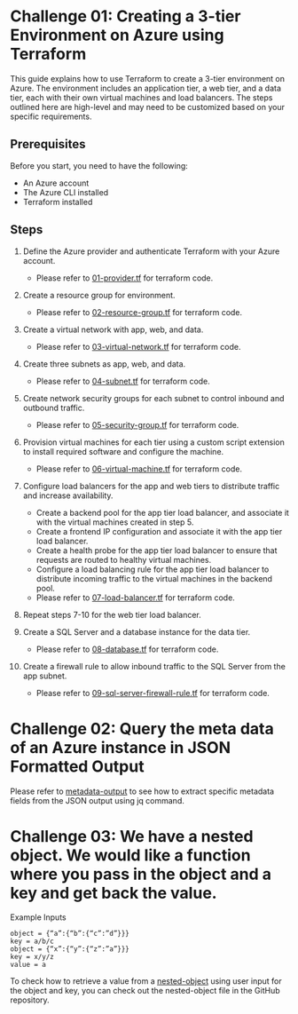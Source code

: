 # Challenge 01: Creating a 3-tier Environment on Azure using Terraform
This guide explains how to use Terraform to create a 3-tier environment on Azure. The environment includes an application tier, a web tier, and a data tier, each with their own virtual machines and load balancers. The steps outlined here are high-level and may need to be customized based on your specific requirements.

## Prerequisites

Before you start, you need to have the following:

* An Azure account
* The Azure CLI installed
* Terraform installed

## Steps

1. Define the Azure provider and authenticate Terraform with your Azure account.
    * Please refer to [01-provider.tf](https://github.com/maltif/KPMG-Challenges/blob/main/Challenge-01/terraform/01-provider.tf) for terraform code.
2. Create a resource group for environment.
    * Please refer to [02-resource-group.tf](https://github.com/maltif/KPMG-Challenges/blob/main/Challenge-01/terraform/02-resource-group.tf) for terraform code.
3. Create a virtual network with app, web, and data.
    * Please refer to [03-virtual-network.tf](https://github.com/maltif/KPMG-Challenges/blob/main/Challenge-01/terraform/03-virtual-network.tf) for terraform code.    
4. Create three subnets as app, web, and data.
    * Please refer to [04-subnet.tf](https://github.com/maltif/KPMG-Challenges/blob/main/Challenge-01/terraform/04-subnet.tf) for terraform code.    
5. Create network security groups for each subnet to control inbound and outbound traffic.
    * Please refer to [05-security-group.tf](https://github.com/maltif/KPMG-Challenges/blob/main/Challenge-01/terraform/05-security-group.tf) for terraform code.    
6. Provision virtual machines for each tier using a custom script extension to install required software and configure the machine.
    * Please refer to [06-virtual-machine.tf](https://github.com/maltif/KPMG-Challenges/blob/main/Challenge-01/terraform/06-virtual-machine.tf) for terraform code.    
7. Configure load balancers for the app and web tiers to distribute traffic and increase availability.
    * Create a backend pool for the app tier load balancer, and associate it with the virtual machines created in step 5.
    * Create a frontend IP configuration and associate it with the app tier load balancer.
    * Create a health probe for the app tier load balancer to ensure that requests are routed to healthy virtual machines.
    * Configure a load balancing rule for the app tier load balancer to distribute incoming traffic to the virtual machines in the backend pool.
    * Please refer to [07-load-balancer.tf](https://github.com/maltif/KPMG-Challenges/blob/main/Challenge-01/terraform/07-load-balancer.tf) for terraform code.    

8. Repeat steps 7-10 for the web tier load balancer.
9. Create a SQL Server and a database instance for the data tier.
    * Please refer to [08-database.tf](https://github.com/maltif/KPMG-Challenges/blob/main/Challenge-01/terraform/08-database.tf) for terraform code.
10. Create a firewall rule to allow inbound traffic to the SQL Server from the app subnet.
    * Please refer to [09-sql-server-firewall-rule.tf](https://github.com/maltif/KPMG-Challenges/blob/main/Challenge-01/terraform/09-sql-server-firewall-rule.tf) for terraform code.


# Challenge 02: Query the meta data of an Azure instance in JSON Formatted Output

Please refer to [metadata-output](https://github.com/maltif/KPMG-Challenges/blob/main/Challenge-02/metadata-output) to see how to extract specific metadata fields from the JSON output using jq command.


# Challenge 03: We have a nested object. We would like a function where you pass in the object and a key and get back the value.

Example Inputs

```
object = {“a”:{“b”:{“c”:”d”}}}
key = a/b/c
object = {“x”:{“y”:{“z”:”a”}}}
key = x/y/z
value = a
```

To check how to retrieve a value from a [nested-object](https://github.com/maltif/KPMG-Challenges/blob/main/Challenge-03/nested-object) using user input for the object and key, you can check out the nested-object file in the GitHub repository.
